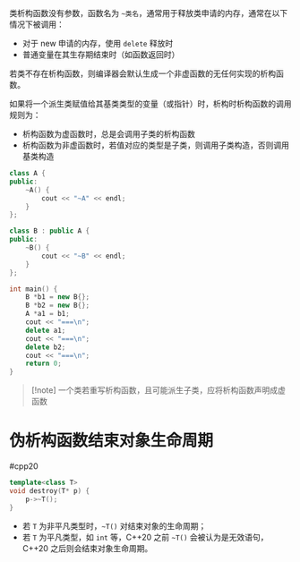 类析构函数没有参数，函数名为 `~类名`，通常用于释放类申请的内存，通常在以下情况下被调用：
* 对于 new 申请的内存，使用 `delete` 释放时
* 普通变量在其生存期结束时（如函数返回时）

若类不存在析构函数，则编译器会默认生成一个非虚函数的无任何实现的析构函数。

如果将一个派生类赋值给其基类类型的变量（或指针）时，析构时析构函数的调用规则为：
* 析构函数为虚函数时，总是会调用子类的析构函数
* 析构函数为非虚函数时，若值对应的类型是子类，则调用子类构造，否则调用基类构造

```cpp
class A {
public:
    ~A() {
        cout << "~A" << endl;
    }
};

class B : public A {
public:
    ~B() {
        cout << "~B" << endl;
    }
};

int main() {
    B *b1 = new B{};
    B *b2 = new B{};
    A *a1 = b1;
    cout << "===\n";
    delete a1;
    cout << "===\n";
    delete b2;
    cout << "===\n";
    return 0;
}
```

> [!note] 一个类若重写析构函数，且可能派生子类，应将析构函数声明成虚函数
# 伪析构函数结束对象生命周期
#cpp20

```cpp
template<class T>
void destroy(T* p) {
    p->~T();
}
```

* 若 `T` 为非平凡类型时，`~T()` 对结束对象的生命周期；
* 若 `T` 为平凡类型，如 `int` 等，C++20 之前 `~T()` 会被认为是无效语句，C++20 之后则会结束对象生命周期。

